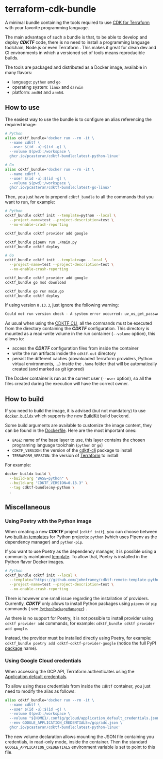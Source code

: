 # terraform-cdk-bundle

A minimal bundle containing the tools required to use [CDK for Terraform](https://github.com/hashicorp/terraform-cdk)
with your favorite programming language.

The main advantage of such a bundle is that, to be able to develop and deploy ***CDKTF*** code, there is no need to
install a programming language toolchain, Node.js or even Terraform . This makes it great for clean dev and CI
environments in which a versioned set of tools means reproducible builds.

The tools are packaged and distributed as a Docker image, available in many flavors:

- language: `python` and `go`
- operating system: `linux` and `darwin`
- platform: `amd64` and `arm64`.

## How to use

The easiest way to use the bundle is to configure an alias referencing the required image:

```bash
# Python
alias cdktf_bundle='docker run --rm -it \
  --name cdktf \
  --user $(id -u):$(id -g) \
  --volume $(pwd):/workspace \
  ghcr.io/pcasteran/cdktf-bundle:latest-python-linux'

# Go
alias cdktf_bundle='docker run --rm -it \
  --name cdktf \
  --user $(id -u):$(id -g) \
  --volume $(pwd):/workspace \
  ghcr.io/pcasteran/cdktf-bundle:latest-go-linux'
```

Then, you just have to prepend `cdktf_bundle` to all the commands that you want to run, for example:

```bash
# Python
cdktf_bundle cdktf init --template=python --local \
  --project-name=test --project-description=test \
  --no-enable-crash-reporting

cdktf_bundle cdktf provider add google

cdktf_bundle pipenv run ./main.py
cdktf_bundle cdktf deploy

# Go
cdktf_bundle cdktf init --template=go --local \
  --project-name=test --project-description=test \
  --no-enable-crash-reporting

cdktf_bundle cdktf provider add google
cdktf_bundle go mod download

cdktf_bundle go run main.go
cdktf_bundle cdktf deploy
```

If using version `0.13.3`, just ignore the following warning:

```bash
Could not run version check - A system error occurred: uv_os_get_passwd returned ENOENT (no such file or directory)
```

As usual when using the [CDKTF CLI](https://developer.hashicorp.com/terraform/cdktf/cli-reference/commands), all the
commands must be executed from the directory containing the ***CDKTF*** configuration. This directory is mounted as a
read-write volume in the run container (`--volume` option), this allows to:

- access the ***CDKTF*** configuration files from inside the container
- write the run artifacts inside the `cdktf.out` directory
- persist the different caches (downloaded Terraform providers, Python virtual environments, ...) inside the `.home`
  folder that will be automatically created (and marked as git ignored)

The Docker container is run as the current user (`--user` option), so all the files created during the execution will
have the correct owner.

## How to build

If you need to build the image, it is advised (but not mandatory) to
use [`docker buildx`](https://docs.docker.com/engine/reference/commandline/buildx_build/) which supports
the new [BuildKit](https://docs.docker.com/build/buildkit/) build backend.

Some build arguments are available to customize the image content, they can be found in the [Dockerfile](Dockerfile).
Here are the most important ones:

- `BASE`: name of the base layer to use, this layer contains the chosen programing language toolchain (`python` or `go`)
- `CDKTF_VERSION`: the version of the [cdktf-cli](https://www.npmjs.com/package/cdktf-cli) package to install
- `TERRAFORM_VERSION`: the version of [Terraform](https://developer.hashicorp.com/terraform/downloads) to install

For example:

```bash
docker buildx build \
  --build-arg "BASE=python" \
  --build-arg "CDKTF_VERSION=0.13.3" \
  --tag cdktf-bundle:my-python \
  .
```

## Miscellaneous

### Using Poetry with the Python image

When creating a new ***CDKTF*** project (`cdktf init`), you can choose between
two [built-in templates](https://github.com/hashicorp/terraform-cdk/tree/main/packages/cdktf-cli/templates) for Python
projects: `python` (which uses Pipenv as the dependency manager) and `python-pip`.

If you want to use Poetry as the dependency manager, it is possible using a community maintained
[template](https://developer.hashicorp.com/terraform/cdktf/create-and-deploy/remote-templates#use-remote-templates).
To allow that, Poetry is installed in the Python flavor Docker images.

```bash
# Python
cdktf_bundle cdktf init --local \
  --template="https://github.com/johnfraney/cdktf-remote-template-python-poetry/archive/refs/tags/v1.0.0.zip" \
  --project-name=test --project-description=test \
  --no-enable-crash-reporting
```

There is however one small issue regarding the installation of providers. Currently, ***CDKTF*** only allows to install
Python packages using `pipenv` or `pip` commands (
see [`PythonPackageManager`](https://github.com/hashicorp/terraform-cdk/blob/c2ce3cb0ff63b14bb372ca03af62aae715f264f8/packages/%40cdktf/cli-core/src/lib/dependencies/package-manager.ts#L222))
.

As there is no support for Poetry, it is not possible to install provider using `cdktf provider add` commands, for
example: `cdktf_bundle cdktf provider add google`.

Instead, the provider must be installed directly using Poetry, for
example: `cdktf_bundle poetry add cdktf-cdktf-provider-google` (notice the full
PyPI [package](https://pypi.org/project/cdktf-cdktf-provider-google/) name).

### Using Google Cloud credentials

When accessing the GCP API, Terraform authenticates using
the [Application default credentials](https://cloud.google.com/docs/authentication/application-default-credentials).

To allow using these credentials from inside the `cdktf` container, you just need to modify the alias as follows:

```bash
alias cdktf_bundle='docker run --rm -it \
  --name cdktf \
  --user $(id -u):$(id -g) \
  --volume $(pwd):/workspace \
  --volume "${HOME}/.config/gcloud/application_default_credentials.json":/gcp/adc.json:ro \
  --env GOOGLE_APPLICATION_CREDENTIALS=/gcp/adc.json \
  ghcr.io/pcasteran/cdktf-bundle:latest-python-linux'
```

The new volume declaration allows mounting the JSON file containing you credentials, in read-only mode, inside the
container. Then the standard `GOOGLE_APPLICATION_CREDENTIALS` environment variable is set to point to this file.
